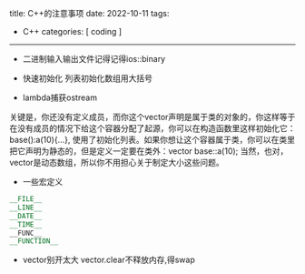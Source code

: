 title: C++的注意事项
date: 2022-10-11
tags:
- C++
categories: [ coding ]
---
- 二进制输入输出文件记得记得ios::binary

- 快速初始化
  列表初始化数组用大括号

- lambda捕获ostream 

<!-- more -->
关键是，你还没有定义成员，而你这个vector声明是属于类的对象的，你这样等于在没有成员的情况下给这个容器分配了起源，你可以在构造函数里这样初始化它：base():a(10){...}, 使用了初始化列表。如果你想让这个容器属于类，你可以在类里把它声明为静态的，但是定义一定要在类外：vector<int> base::a(10); 当然，也对，vector是动态数组，所以你不用担心关于制定大小这些问题。

- 一些宏定义
```C++
__FILE__  
__LINE__  
__DATE__  
__TIME__  
__FUNC__
__FUNCTION__
```

- vector别开太大
  vector.clear不释放内存,得swap
